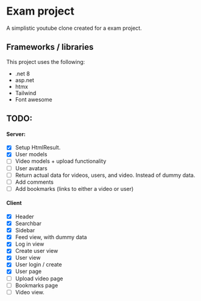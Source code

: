 # Exam project
 A simplistic youtube clone created for a exam project.

## Frameworks / libraries
This project uses the following:
* .net 8
* asp.net
* htmx
* Tailwind 
* Font awesome

## TODO:
#### Server:
- [x] Setup HtmlResult.
- [x] User models
- [ ] Video models + upload functionality
- [ ] User avatars
- [ ] Return actual data for videos, users, and video. Instead of dummy data.
- [ ] Add comments
- [ ] Add bookmarks (links to either a video or user)

#### Client
- [x] Header
- [x] Searchbar
- [x] Sidebar
- [x] Feed view, with dummy data
- [x] Log in view
- [x] Create user view
- [x] User view
- [x] User login / create
- [x] User page
- [ ] Upload video page
- [ ] Bookmarks page
- [ ] Video view.
